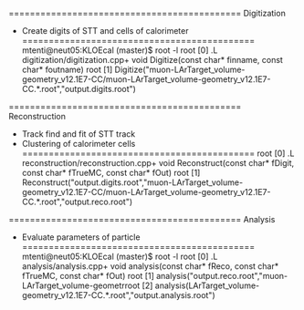 ============================================
Digitization
- Create digits of STT and cells of calorimeter
============================================
mtenti@neut05:KLOEcal (master)$ root -l
root [0] .L digitization/digitization.cpp+
void Digitize(const char* finname, const char* foutname)
root [1] Digitize("muon-LArTarget_volume-geometry_v12.1E7-CC/muon-LArTarget_volume-geometry_v12.1E7-CC.*.root","output.digits.root")

============================================
Reconstruction
- Track find and fit of STT track
- Clustering of calorimeter cells
============================================
root [0] .L reconstruction/reconstruction.cpp+
void Reconstruct(const char* fDigit, const char* fTrueMC, const char* fOut)
root [1] Reconstruct("output.digits.root","muon-LArTarget_volume-geometry_v12.1E7-CC/muon-LArTarget_volume-geometry_v12.1E7-CC.*.root","output.reco.root")

============================================
Analysis
- Evaluate parameters of particle
============================================
mtenti@neut05:KLOEcal (master)$ root -l
root [0] .L analysis/analysis.cpp+
void analysis(const char* fReco, const char* fTrueMC, const char* fOut)
root [1] analysis("output.reco.root","muon-LArTarget_volume-geometrroot [2] analysis(LArTarget_volume-geometry_v12.1E7-CC.*.root","output.analysis.root")


